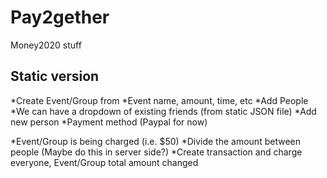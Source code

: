 # Pay2gether
Money2020 stuff

<h2>Static version</h2>
*Create Event/Group from
  *Event name, amount, time, etc
  *Add People
    *We can have a dropdown of existing friends (from static JSON file)
    *Add new person
      *Payment method (Paypal for now)

*Event/Group is being charged (i.e. $50)
  *Divide the amount between people (Maybe do this in server side?)
  *Create transaction and charge everyone, Event/Group total amount changed
  



